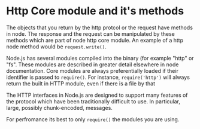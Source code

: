 # Http Core module and it's methods

The objects that you return by the http protcol or the request have methods in node. The response and the request can be manipulated by these methods which are part of node http core module. An example of a http node method would be `request.write()`.

Node.js has several modules compiled into the binary (for example "http" or "fs". These modules are described in greater detail elsewhere in node documentation.
Core modules are always preferentially loaded if their identifier is passed to `require()`. For instance, `require('http')` will always return the built in HTTP module, even if there is a file by that 



The HTTP interfaces in Node.js are designed to support many features of the protocol which have been traditionally difficult to use. In particular, large, possibly chunk-encoded, messages.

For perfromance its best to only `require()` the modules you are using.








